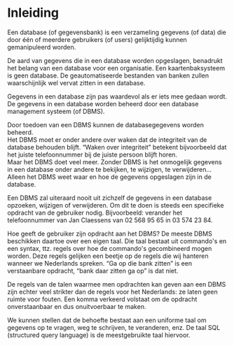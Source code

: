 # Inleiding

Een database \(of gegevensbank\) is een verzameling gegevens \(of data\) die door één of meerdere gebruikers \(of users\) gelijktijdig kunnen gemanipuleerd worden. 

De aard van gegevens die in een database worden opgeslagen, benadrukt het belang van een database voor een organisatie. Een kaartenbaksysteem is geen database. De geautomatiseerde bestanden van banken zullen waarschijnlijk wel vervat zitten in een database. 

Gegevens in een database zijn pas waardevol als er iets mee gedaan wordt. De gegevens in een database worden beheerd door een database management systeem \(of DBMS\). 

Door toedoen van een DBMS kunnen de databasegegevens worden beheerd.   
Het DBMS moet er onder andere over waken dat de integriteit van de database behouden blijft. “Waken over integriteit” betekent bijvoorbeeld dat het juiste telefoonnummer bij de juiste persoon blijft horen.   
Maar het DBMS doet veel meer. Zonder DBMS is het onmogelijk gegevens in een database onder andere te bekijken, te wijzigen, te verwijderen... Alleen het DBMS weet waar en hoe de gegevens opgeslagen zijn in de database. 

Een DBMS zal uiteraard nooit uit zichzelf de gegevens in een database opzoeken, wijzigen of verwijderen. Om dit te doen is steeds een specifieke opdracht van de gebruiker nodig. Bijvoorbeeld: verander het telefoonnummer van Jan Claessens van 02 568 95 65 in 03 574 23 84. 

Hoe geeft de gebruiker zijn opdracht aan het DBMS? De meeste DBMS beschikken daartoe over een eigen taal. Die taal bestaat uit commando's en een syntax, ttz. regels over hoe de commando's gecombineerd mogen worden. Deze regels gelijken een beetje op de regels die wij hanteren wanneer we Nederlands spreken. “Ga op die bank zitten” is een verstaanbare opdracht, “bank daar zitten ga op” is dat niet.

De regels van de talen waarmee men opdrachten kan geven aan een DBMS zijn echter veel strikter dan de regels voor het Nederlands: ze laten geen ruimte voor fouten. Een komma verkeerd volstaat om de opdracht onverstaanbaar en dus onuitvoerbaar te maken. 

We kunnen stellen dat de behoefte bestaat aan een uniforme taal om gegevens op te vragen, weg te schrijven, te veranderen, enz. De taal SQL \(structured query language\) is de meestgebruikte taal hiervoor.

